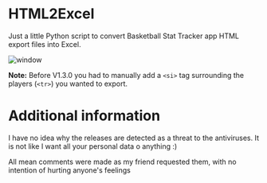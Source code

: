 # HTML2Excel
Just a little Python script to convert Basketball Stat Tracker app HTML export files into Excel.

![window](https://github.com/BBonLLo/HTML2Excel/assets/65909299/f904d44b-3b63-4fab-a0d0-5e1bc868182c)

**Note:** Before V1.3.0 you had to manually add a ```<si>``` tag surrounding the players (```<tr>```) you wanted to export.

# Additional information

I have no idea why the releases are detected as a threat to the antiviruses. It is not like I want all your personal data o anything :)

All mean comments were made as my friend requested them, with no intention of hurting anyone's feelings
